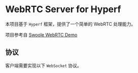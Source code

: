 # WebRTC Server for Hyperf

本项目基于 `Hyperf` 框架，提供了一个简单的 WebRTC 处理能力。

项目参考自 [Swoole WebRTC Demo](https://github.com/swoole-inc/webrtc)

## 协议

客户端需要实现以下 `WebSocket` 协议。



